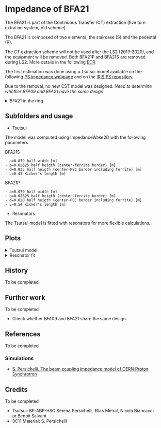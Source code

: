 # Impedance of BFA21

The BFA21 is part of the Continuous Transfer (CT) extraction
(five turn extration system, old scheme).

The BFA21 is composed of two elements, the staircase (S) and the pedestal (P).

The CT extraction scheme will not be used after the LS2 (2019-2020), and the
equipment will be removed. Both BFA21P and BFA21S are removed during LS2.
More details in the following [ECR](https://edms.cern.ch/ui/file/1981131/0.1/PS-LJ-EC-0007-00-10.pdf).

The first estimation was done using a Tsutsui model available on the following [PS impedance webpage](http://impedance.web.cern.ch/impedance/)
and on the [IRIS PS repository](https://gitlab.cern.ch/IRIS/PS_IW_model/-/tree/master/Impedances/Longitudinal).

Due to the removal, no new CST model was designed. *Need to determine whether
BFA09 and BFA21 have the same design*.

<details>
  <summary>BFA21 in the ring</summary>
  <img src="http://cern.ch/psring/psring/pictures/fullsize/ss21.jpg">
</details>

## Subfolders and usage

- Tsutsui

The model was computed using ImpedanceWake2D with the following parameters

BFA21S	

    - a=0.079 half width [m]
    - b=0.02625 half heigth (center-ferrite border) [m]
    - d=0.035 half heigth (center-PEC border including ferrite) [m]
    - L=0.43 Kicker's length [m]
    
BFA21P

    - a=0.079 half width [m]
    - b=0.02625 half heigth (center-ferrite border) [m]
    - d=0.020 half heigth (center-PEC border including ferrite) [m]
    - L=0.54 Kicker's length [m]

- Resonators

The Tsutsui model is fitted with resonators for more flexible calculations.

## Plots

<details>
  <summary>Tsutsui model</summary>
  <img src="Tsutsui/tsutsui_model.png">
</details>

<details>
  <summary>Resonator fit</summary>
  <img src="Resonators/fitted_broadband.png">
  <img src="Resonators/fitted_broadband_realimag.png">
</details>

## History

To be completed

## Further work

To be completed

- Check whether BFA09 and BFA21 share the same design.

## References

To be completed

### Simulations

- [S. Persichelli, The beam coupling impedance model of CERN Proton Synchrotron](https://cds.cern.ch/record/2027523)

## Credits

To be completed

- Tsutsui: BE-ABP-HSC Serena Persichelli, Elias Metral, Nicolo Biancacci or Benoit Salvant
- 8C11 Material: S. Persichelli
